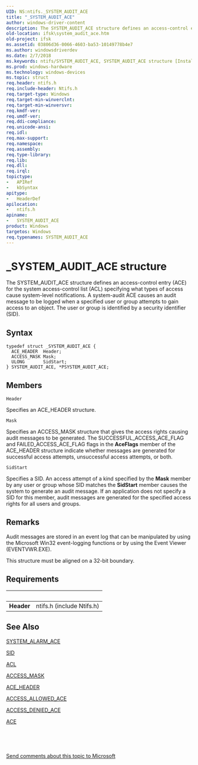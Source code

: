 ```yaml
---
UID: NS:ntifs._SYSTEM_AUDIT_ACE
title: "_SYSTEM_AUDIT_ACE"
author: windows-driver-content
description: The SYSTEM_AUDIT_ACE structure defines an access-control entry (ACE) for the system access-control list (ACL) specifying what types of access cause system-level notifications.
old-location: ifsk\system_audit_ace.htm
old-project: ifsk
ms.assetid: 03806d36-0066-4603-ba53-10149778b4e7
ms.author: windowsdriverdev
ms.date: 2/7/2018
ms.keywords: ntifs/SYSTEM_AUDIT_ACE, SYSTEM_AUDIT_ACE structure [Installable File System Drivers], securitystructures_f47f7528-0214-4efc-9ec8-0f799d643299.xml, ntifs/PSYSTEM_AUDIT_ACE, PSYSTEM_AUDIT_ACE structure pointer [Installable File System Drivers], _SYSTEM_AUDIT_ACE, ifsk.system_audit_ace, SYSTEM_AUDIT_ACE, *PSYSTEM_AUDIT_ACE, PSYSTEM_AUDIT_ACE
ms.prod: windows-hardware
ms.technology: windows-devices
ms.topic: struct
req.header: ntifs.h
req.include-header: Ntifs.h
req.target-type: Windows
req.target-min-winverclnt: 
req.target-min-winversvr: 
req.kmdf-ver: 
req.umdf-ver: 
req.ddi-compliance: 
req.unicode-ansi: 
req.idl: 
req.max-support: 
req.namespace: 
req.assembly: 
req.type-library: 
req.lib: 
req.dll: 
req.irql: 
topictype:
-	APIRef
-	kbSyntax
apitype:
-	HeaderDef
apilocation:
-	ntifs.h
apiname:
-	SYSTEM_AUDIT_ACE
product: Windows
targetos: Windows
req.typenames: SYSTEM_AUDIT_ACE
---
```


# _SYSTEM_AUDIT_ACE structure
The SYSTEM_AUDIT_ACE structure defines an access-control entry (ACE) for the system access-control list (ACL) specifying what types of access cause system-level notifications. A system-audit ACE causes an audit message to be logged when a specified user or group attempts to gain access to an object. The user or group is identified by a security identifier (SID).

## Syntax
````
typedef struct _SYSTEM_AUDIT_ACE {
  ACE_HEADER  Header;
  ACCESS_MASK Mask;
  ULONG       SidStart;
} SYSTEM_AUDIT_ACE, *PSYSTEM_AUDIT_ACE;
````

## Members


`Header`

Specifies an ACE_HEADER structure.

`Mask`

Specifies an ACCESS_MASK structure that gives the access rights causing audit messages to be generated. The SUCCESSFUL_ACCESS_ACE_FLAG and FAILED_ACCESS_ACE_FLAG flags in the <b>AceFlags</b> member of the ACE_HEADER structure indicate whether messages are generated for successful access attempts, unsuccessful access attempts, or both.

`SidStart`

Specifies a SID. An access attempt of a kind specified by the <b>Mask</b> member by any user or group whose SID matches the <b>SidStart</b> member causes the system to generate an audit message. If an application does not specify a SID for this member, audit messages are generated for the specified access rights for all users and groups.

## Remarks
Audit messages are stored in an event log that can be manipulated by using the Microsoft Win32 event-logging functions or by using the Event Viewer (EVENTVWR.EXE). 

This structure must be aligned on a 32-bit boundary.

## Requirements
| &nbsp; | &nbsp; |
| ---- |:---- |
| **Header** | ntifs.h (include Ntifs.h) |

## See Also

<a href="..\ntifs\ns-ntifs-_system_alarm_ace.md">SYSTEM_ALARM_ACE</a>



<a href="..\ntifs\ns-ntifs-_sid.md">SID</a>



<a href="..\wdm\ns-wdm-_acl.md">ACL</a>



<a href="https://msdn.microsoft.com/library/windows/hardware/ff540466">ACCESS_MASK</a>



<a href="..\ntifs\ns-ntifs-_ace_header.md">ACE_HEADER</a>



<a href="..\ntifs\ns-ntifs-_access_allowed_ace.md">ACCESS_ALLOWED_ACE</a>



<a href="..\ntifs\ns-ntifs-_access_denied_ace.md">ACCESS_DENIED_ACE</a>



<a href="https://msdn.microsoft.com/library/windows/hardware/ff538844">ACE</a>



 

 

<a href="mailto:wsddocfb@microsoft.com?subject=Documentation%20feedback [ifsk\ifsk]:%20SYSTEM_AUDIT_ACE structure%20 RELEASE:%20(2/7/2018)&amp;body=%0A%0APRIVACY STATEMENT%0A%0AWe use your feedback to improve the documentation. We don't use your email address for any other purpose, and we'll remove your email address from our system after the issue that you're reporting is fixed. While we're working to fix this issue, we might send you an email message to ask for more info. Later, we might also send you an email message to let you know that we've addressed your feedback.%0A%0AFor more info about Microsoft's privacy policy, see http://privacy.microsoft.com/en-us/default.aspx." title="Send comments about this topic to Microsoft">Send comments about this topic to Microsoft</a>